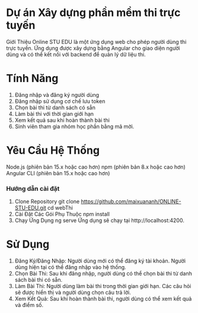 # Dự án Xây dựng phần mềm thi trực tuyến  
Giới Thiệu
Online STU EDU là một ứng dụng web cho phép người dùng thi trực tuyến. Ứng dụng được xây dựng bằng Angular cho giao diện người dùng và có thể kết nối với backend để quản lý dữ liệu thi.

# Tính Năng
1. Đăng nhập và đăng ký người dùng
2. Đăng nhập sử dụng cơ chế lưu token 
3. Chọn bài thi từ danh sách có sẵn
4. Làm bài thi với thời gian giới hạn
5. Xem kết quả sau khi hoàn thành bài thi
6. Sinh viên tham gia nhóm học phần bằng mã mời.

# Yêu Cầu Hệ Thống
Node.js (phiên bản 15.x hoặc cao hơn)
npm (phiên bản 8.x hoặc cao hơn)
Angular CLI (phiên bản 15.x hoặc cao hơn)
### Hướng dẫn cài đặt
1. Clone Repository
git clone https://github.com/maixuananh/ONLINE-STU-EDU.git
cd webThi
2. Cài Đặt Các Gói Phụ Thuộc
npm install
3. Chạy Ứng Dụng
ng serve
Ứng dụng sẽ chạy tại http://localhost:4200.

# Sử Dụng
1. Đăng Ký/Đăng Nhập:
Người dùng mới có thể đăng ký tài khoản.
Người dùng hiện tại có thể đăng nhập vào hệ thống.
2. Chọn Bài Thi:
Sau khi đăng nhập, người dùng có thể chọn bài thi từ danh sách bài thi có sẵn.
3. Làm Bài Thi:
Người dùng làm bài thi trong thời gian giới hạn.
Các câu hỏi sẽ được hiển thị và người dùng chọn câu trả lời.
4. Xem Kết Quả:
Sau khi hoàn thành bài thi, người dùng có thể xem kết quả và điểm số.
